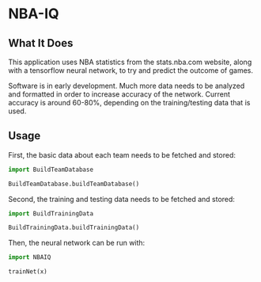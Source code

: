 # NBA-IQ

## What It Does

This application uses NBA statistics from the stats.nba.com website, along with a tensorflow neural network, to try and
predict the outcome of games.

Software is in early development. Much more data needs to be analyzed and formatted in order to increase accuracy of the
network. Current accuracy is around 60-80%, depending on the training/testing data that is used.

## Usage

First, the basic data about each team needs to be fetched and stored:

```python
import BuildTeamDatabase

BuildTeamDatabase.buildTeamDatabase()
```

Second, the training and testing data needs to be fetched and stored:

```python
import BuildTrainingData

BuildTrainingData.buildTrainingData()
```

Then, the neural network can be run with:
```python
import NBAIQ

trainNet(x)
```